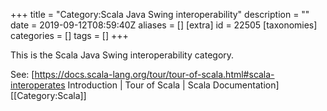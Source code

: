 +++
title = "Category:Scala Java Swing interoperability"
description = ""
date = 2019-09-12T08:59:40Z
aliases = []
[extra]
id = 22505
[taxonomies]
categories = []
tags = []
+++

This is the Scala Java Swing interoperability category.

See: [https://docs.scala-lang.org/tour/tour-of-scala.html#scala-interoperates Introduction | Tour of Scala | Scala Documentation]
[[Category:Scala]]
